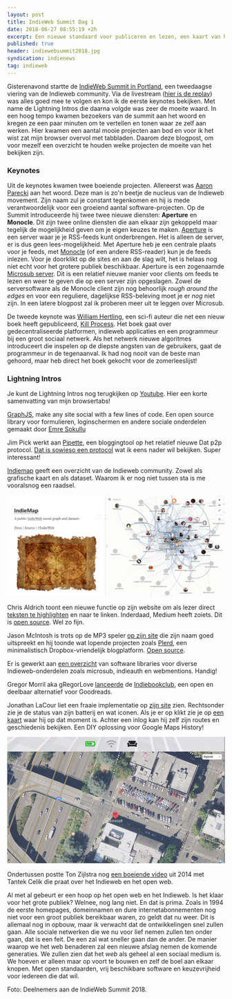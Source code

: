 ```yaml
---
layout: post
title: IndieWeb Summit Dag 1
date: 2018-06-27 08:55:19 +2h
excerpt: Een nieuwe standaard voor publiceren en lezen, een kaart van het indieweb en meer nieuwe ontwikkelingen
published: true
header: indiewebsummit2018.jpg
syndication: indienews
tag: indieweb
---
```


Gisterenavond startte de [IndieWeb Summit in Portland](https://2018.indieweb.org/), een tweedaagse viering van de Indieweb community. Via de livestream ([hier is de replay](https://www.youtube.com/watch?v=k4a3rm_dagw)) was alles goed mee te volgen en kon ik de eerste keynotes bekijken. Met name de Lightning Intros die daarna volgde was zeer de moeite waard. In een hoog tempo kwamen bezoekers van de summit aan het woord en kregen ze een paar minuten om te vertellen en tonen waar ze zelf aan werken. Hier kwamen een aantal mooie projecten aan bod en voor ik het wist zat mijn browser overvol met tabbladen. Daarom deze blogpost, om voor mezelf een overzicht te houden welke projecten de moeite van het bekijken zijn. 

### Keynotes
Uit de keynotes kwamen twee boeiende projecten. Allereerst was [Aaron Parecki](https://aaronparecki.com/) aan het woord. Deze man is zo'n beetje de nucleus van de Indieweb movement. Zijn naam zul je constant tegenkomen en hij is mede verantwoordelijk voor een groeiend aantal software-projecten. Op de Summit introduceerde hij twee twee nieuwe diensten:
**Aperture** en **Monocle**. Dit zijn twee online diensten die aan elkaar zijn gekoppeld maar tegelijk de mogelijkheid geven om je eigen keuzes te maken. [Aperture](https://aperture.p3k.io/) is een server waar je je RSS-feeds kunt onderbrengen. Het is alleen de server, er is dus geen lees-mogelijkheid. Met Aperture heb je een centrale plaats voor je feeds, met [Monocle](https://monocle.p3k.io/) (of een andere RSS-reader) kun je de feeds inlezen. Voor je doorklikt op de sites en aan de slag wilt, het is helaas nog niet echt voor het grotere publiek beschikbaar. Aperture is een zogenaamde [Microsub server](https://indieweb.org/Microsub). Dit is een relatief nieuwe manier voor clients om feeds te lezen en weer te geven die op een server zijn opgeslagen. Zowel de serversoftware als de Monocle client zijn nog behoorlijk *rough around the edges* en voor een reguliere, dagelijkse RSS-beleving moet je er *nog* niet zijn. In een latere blogpost zal ik proberen meer uit te leggen over Microsub.

De tweede keynote was [William Hertling](http://www.williamhertling.com/), een sci-fi auteur die net een nieuw boek heeft gepubliceerd, [Kill Process](http://www.williamhertling.com/books/#kill-process). Het boek gaat over gedecentraliseerde platformen, indieweb applicaties en een programmeur bij een groot sociaal netwerk. Als het netwerk nieuwe algoritmes introduceert die inspelen op de diepste angsten van de gebruikers, gaat de programmeur in de tegenaanval. Ik had nog nooit van de beste man gehoord, maar heb direct het boek gekocht voor de zomerleeslijst!

### Lightning Intros

Je kunt de Lightning Intros nog terugkijken op [Youtube](https://youtu.be/k4a3rm_dagw?t=5662). Hier een korte samenvatting van mijn browsertabs!

[GraphJS](https://graphjs.com/), make any site social with a few lines of code. Een open source library voor formulieren, loginschermen en andere sociale onderdelen gemaakt door [Emre Sokullu](http://www.emresokullu.com/)

Jim Pick werkt aan [Pipette](https://pipette-dev-blog-jimpick.hashbase.io/), een bloggingtool op het relatief nieuwe Dat p2p protocol. [Dat is sowieso een protocol](https://electro.pizza/2017/09/beaker-dat/) wat ik eens nader wil bekijken. Super interessant!

[Indiemap](http://www.indiemap.org/) geeft een overzicht van de Indieweb community. Zowel als grafische kaart en als dataset. Waarom ik er nog niet tussen sta is me vooralsnog een raadsel.

![<>](/images/indiemap.jpg)

Chris Aldrich toont een nieuwe functie op zijn website om als lezer direct [teksten te highlighten](https://boffosocko.com/kind/highlight/) en naar te linken. Inderdaad, Medium heeft zoiets. Dit is [open source](https://indieweb.org/Post_Kinds_Plugin). Wel zo fijn. 

Jason McIntosh is trots op de MP3 speler [op zijn site](http://jmac.org/) die zijn naam goed uitspreekt en hij toonde wat lopende projecten zoals [Plerd](http://jmac.org/plerd/), een minimalistisch Dropbox-vriendelijk blogplatform. [Open source](https://github.com/jmacdotorg/plerd).

Er is gewerkt aan [een overzicht](https://indieweb.org/2018/indielib) van software libraries voor diverse Indieweb-onderdelen zoals microsub, indieauth en webmentions. Handig!

Gregor Morril aka gRegorLove [lanceerde](https://gregorlove.com/) de [Indiebookclub](https://indiebookclub.biz/), een open en deelbaar alternatief voor Goodreads.

Jonathan LaCour liet een fraaie implementatie op [zijn site](https://cleverdevil.io/) zien. Rechtsonder zie je de status van zijn batterij en wat iconen. Als je er op klikt zie je op [een kaart](https://cleverdevil.io/now) waar hij op dat moment is. Achter een inlog kan hij zelf zijn routes en geschiedenis bekijken. Een DIY oplossing voor Google Maps History!

![<>](/images/cleverdevil.jpg)

Ondertussen postte Ton Zijlstra nog [een boeiende video](https://www.zylstra.org/blog/2018/06/spending-a-morning-on-the-indie-web/) uit 2014 met Tantek Celik die praat over het Indieweb en het open web. 

Al met al gebeurt er een hoop op het open web en het Indieweb. Is het klaar voor het grote publiek? Welnee, nog lang niet. En dat is prima. Zoals in 1994 de eerste homepages, domeinnamen en dure internetabonnementen nog niet voor een groot publiek bereikbaar waren, zo geldt dat nu weer. Dit is allemaal nog in opbouw, maar ik verwacht dat de ontwikkelingen snel zullen gaan. Alle sociale netwerken die we nu voor lief nemen zullen ten onder gaan, dat is een feit. De een zal wat sneller gaan dan de ander. De manier waarop we het web benaderen zal een nieuwe afslag nemen de komende generaties. We zullen zien dat het *web* als geheel al een sociaal medium is. We hoeven er alleen maar op voort te bouwen en zelf de boel aan elkaar knopen. Met open standaarden, vrij beschikbare software en keuzevrijheid voor iedereen die dat wil. 

Foto: Deelnemers aan de IndieWeb Summit 2018.




